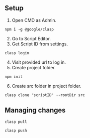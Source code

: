 ## Setup

1. Open CMD as Admin.
```
npm i -g @google/clasp
```
2. Go to Script Editor.
3. Get Script ID from settings.
```
clasp login
```
4. Visit provided url to log in.
5. Create project folder.
```
npm init
```
6. Create src folder in project folder.
```
clasp clone "scriptID" --rootDir src
```

## Managing changes

```
clasp pull
```
```
clasp push
```